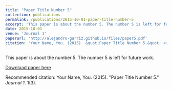 ```yaml
---
title: "Paper Title Number 5"
collection: publications
permalink: /publications/2015-10-01-paper-title-number-5
excerpt: 'This paper is about the number 5. The number 5 is left for future work.'
date: 2015-10-01
venue: 'Journal 1'
paperurl: 'http://alejandro-garriz.github.io/files/paper5.pdf'
citation: 'Your Name, You. (2015). &quot;Paper Title Number 5.&quot; <i>Journal 1</i>. 1(3).'
---
```

This paper is about the number 5. The number 5 is left for future work.

[Download paper here](http://academicpages.github.io/files/paper4.pdf)

Recommended citation: Your Name, You. (2015). "Paper Title Number 5." <i>Journal 1</i>. 1(3).